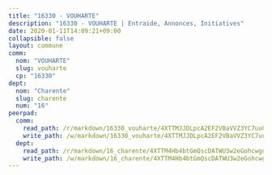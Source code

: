```yaml
---
title: "16330 - VOUHARTE"
description: "16330 - VOUHARTE | Entraide, Annonces, Initiatives"
date: 2020-01-11T14:09:21+09:00
collapsible: false
layout: commune
comm:
  nom: "VOUHARTE"
  slug: vouharte
  cp: "16330"
dept:
  nom: "Charente"
  slug: charente
  num: "16"
peerpad:
  comm:
    read_path: /r/markdown/16330_vouharte/4XTTMJJDLpcA2EF2VBaVVZ3YC7uuGZY4gjhhEzR9PdMkuW1rC
    write_path: /w/markdown/16330_vouharte/4XTTMJJDLpcA2EF2VBaVVZ3YC7uuGZY4gjhhEzR9PdMkuW1rC-K3TgThXvpTVttMiHmRadRDe9rztCauMS9M1VMM4AR8xb2ekaXqWWbm4gMB6Qun9ZfTHq6zQh6Cv1Xx19JbmyUATtyUtbBraM3bpyPmLyzZX1m3QKjpyAgTZU5B8JWGPf5fbEpspx
  dept:
    read_path: /r/markdown/16_charente/4XTTM4Hb4btGmQscDATWU3w2eGohcwgqasCDtGWVahJnAEsq8
    write_path: /w/markdown/16_charente/4XTTM4Hb4btGmQscDATWU3w2eGohcwgqasCDtGWVahJnAEsq8-K3TgU9zhAjxEMbYrSr9VB24idAgS7xBryN3TjEsJmsrToRfRc8PWUu9zDXmtMXWLR7TNqZhAPJFsnJ4QbuWpLJvHpyW2q8LZxtsaakTfiMdj4HFsc11ZXzpn4aT8zYKZzSLwV1CA
---
```


